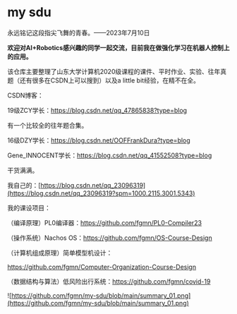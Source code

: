 # my sdu

永远铭记这段指尖飞舞的青春。——2023年7月10日

**欢迎对AI+Robotics感兴趣的同学一起交流，目前我在做强化学习在机器人控制上的应用。**

该仓库主要整理了山东大学计算机2020级课程的课件、平时作业、实验、往年真题（还有很多在CSDN上可以搜到）以及a little bit经验，在精不在全。

 

CSDN博客：

19级ZCY学长：https://blog.csdn.net/qq_47865838?type=blog

有一个比较全的往年题合集。

16级DZY学长：https://blog.csdn.net/OOFFrankDura?type=blog

Gene_INNOCENT学长：https://blog.csdn.net/qq_41552508?type=blog

干货满满。

我自己的：[https://blog.csdn.net/qq_23096319](https://blog.csdn.net/qq_23096319?spm=1000.2115.3001.5343)

 

我的课设项目：

（编译原理）PL0编译器：https://github.com/fgmn/PL0-Compiler23

（操作系统）Nachos OS：https://github.com/fgmn/OS-Course-Design

（计算机组成原理）简单模型机设计：

https://github.com/fgmn/Computer-Organization-Course-Design

（数据结构与算法）低风险出行系统：https://github.com/fgmn/covid-19



![https://github.com/fgmn/my-sdu/blob/main/summary_01.png](https://github.com/fgmn/my-sdu/blob/main/summary_01.png)

